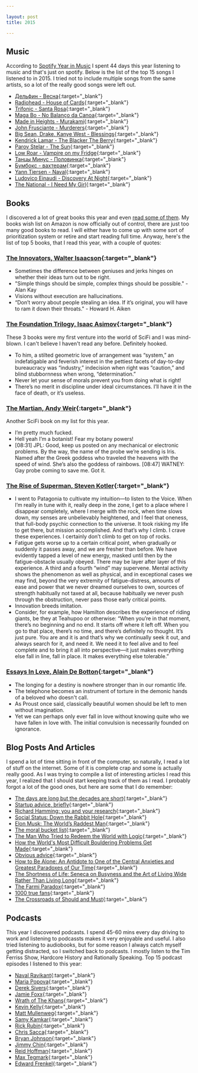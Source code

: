 ```yaml
---

layout: post
title: 2015

---
```


## Music
According to [Spotify Year in Music](https://yearinmusic.spotify.com/en-US) I spent 44 days this year listening to music and that's just on spotify. Below is the list of the top 15 songs I listened to in 2015. I tried not to include multiple songs from the same artists, so a lot of the really good songs were left out.

- [Дельфин - Весна](https://www.youtube.com/watch?v=P47V4SASwGc){:target="_blank"}
- [Radiohead - House of Cards](https://www.youtube.com/watch?v=8nTFjVm9sTQ){:target="_blank"}
- [Trifonic - Santa Rosa](https://www.youtube.com/watch?v=RL_tqxgTaKQ){:target="_blank"}
- [Maga Bo - No Balanço da Canoa](https://www.youtube.com/watch?v=6dbb4y7AIG4){:target="_blank"}
- [Made in Heights - Murakami](https://www.youtube.com/watch?v=lMUMwxvmBWE){:target="_blank"}
- [John Frusciante - Murderers](https://www.youtube.com/watch?v=KnzJtm6h9SE){:target="_blank"}
- [Big Sean, Drake, Kanye West - Blessings](https://www.youtube.com/watch?v=M6t47RI4bns){:target="_blank"}
- [Kendrick Lamar - The Blacker The Berry](https://www.youtube.com/watch?v=rMxNYQ71LOk){:target="_blank"}
- [Parov Stelar - The Sun](https://www.youtube.com/watch?v=WTrNsAsjEmY){:target="_blank"}
- [Low Roar - Vampire on my Fridge](https://www.youtube.com/watch?v=5Iork9_azJo){:target="_blank"}
- [Танцы Минус - Половинка](https://www.youtube.com/watch?v=rSlFiugBtzo){:target="_blank"}
- [Бумбокс - вахтерам](https://www.youtube.com/watch?v=0ruoL1aHs38){:target="_blank"}
- [Yann Tiersen - Naval](https://www.youtube.com/watch?v=m4kRciR7Eo4){:target="_blank"}
- [Ludovico Einaudi - Discovery At Night](https://www.youtube.com/watch?v=YpRK_vCzSsg){:target="_blank"}
- [The National - I Need My Girl](https://www.youtube.com/watch?v=A-Tod1_tZdU){:target="_blank"}


## Books
I discovered a lot of great books this year and even [read some of them](/books). My books wish list on Amazon is now officially out of control, there are just too many good books to read. I will either have to come up with some sort of prioritization system or retire and start reading full time. Anyway, here's the list of top 5 books, that I read this year, with a couple of quotes:

### [The Innovators, Walter Isaacson](http://www.amazon.com/Innovators-Hackers-Geniuses-Created-Revolution-ebook/dp/B00JGAS65Q/){:target="_blank"}
- Sometimes the difference between geniuses and jerks hinges on whether their ideas turn out to be right.
- "Simple things should be simple, complex things should be possible." - Alan Kay
- Visions without execution are hallucinations.
- “Don’t worry about people stealing an idea. If it’s original, you will have to ram it down their throats." - Howard H. Aiken


### [The Foundation Trilogy, Isaac Asimov](http://www.amazon.com/The-Foundation-Trilogy-Isaac-Asimov/dp/B0007EXGJ6){:target="_blank"}
These 3 books were my first venture into the world of SciFi and I was mind-blown. I can't believe I haven't read any before. Definitely hooked.

- To him, a stilted geometric love of arrangement was “system,” an indefatigable and feverish interest in the pettiest facets of day-to-day bureaucracy was “industry,” indecision when right was “caution,” and blind stubbornness when wrong, “determination.”
- Never let your sense of morals prevent you from doing what is right!
- There’s no merit in discipline under ideal circumstances. I’ll have it in the face of death, or it’s useless.


### [The Martian, Andy Weir](http://www.amazon.com/The-Martian-Novel-Andy-Weir-ebook/dp/B00EMXBDMA/){:target="_blank"}
Another SciFi book on my list for this year.

- I’m pretty much fucked.
- Hell yeah I’m a botanist! Fear my botany powers!
- [08:31] JPL: Good, keep us posted on any mechanical or electronic problems. By the way, the name of the probe we’re sending is Iris. Named after the Greek goddess who traveled the heavens with the speed of wind. She’s also the goddess of rainbows. [08:47] WATNEY: Gay probe coming to save me. Got it.

### [The Rise of Superman, Steven Kotler](http://www.amazon.com/The-Rise-Superman-Decoding-Performance/dp/1477800832/){:target="_blank"}
- I went to Patagonia to cultivate my intuition—to listen to the Voice. When I’m really in tune with it, really deep in the zone, I get to a place where I disappear completely, where I merge with the rock, when time slows down, my senses are unbelievably heightened, and I feel that oneness, that full-body psychic connection to the universe. It took risking my life to get there, but mission accomplished. And that’s why I climb. I crave these experiences. I certainly don’t climb to get on top of rocks.
- Fatigue gets worse up to a certain critical point, when gradually or suddenly it passes away, and we are fresher than before. We have evidently tapped a level of new energy, masked until then by the fatigue-obstacle usually obeyed. There may be layer after layer of this experience. A third and a fourth “wind” may supervene. Mental activity shows the phenomenon as well as physical, and in exceptional cases we may find, beyond the very extremity of fatigue-distress, amounts of ease and power that we never dreamed ourselves to own, sources of strength habitually not taxed at all, because habitually we never push through the obstruction, never pass those early critical points.
- Innovation breeds imitation.
- Consider, for example, how Hamilton describes the experience of riding giants, be they at Teahupoo or otherwise: “When you’re in that moment, there’s no beginning and no end. It starts off where it left off. When you go to that place, there’s no time, and there’s definitely no thought. It’s just pure. You are and it is and that’s why we continually seek it out, and always search for it, and need it. We need it to feel alive and to feel complete and to bring it all into perspective—it just makes everything else fall in line, fall in place. It makes everything else tolerable.”

### [Essays In Love, Alain De Botton](http://www.amazon.com/Essays-Love-Alain-De-Botton/dp/0330440780){:target="_blank"}
- The longing for a destiny is nowhere stronger than in our romantic life.
- The telephone becomes an instrument of torture in the demonic hands of a beloved who doesn't call.
- As Proust once said, classically beautiful women should be left to men without imagination.
- Yet we can perhaps only ever fall in love without knowing quite who we have fallen in love with. The initial convulsion is necessarily founded on ignorance.


## Blog Posts And Articles
I spend a lot of time sitting in front of the computer, so naturally, I read a lot of stuff on the internet. Some of it is complete crap and some is actually really good. As I was trying to compile a list of interesting articles I read this year, I realized that I should start keeping track of them as I read. I probably forgot a lot of the good ones, but here are some that I do remember:

- [The days are long but the decades are short](http://blog.samaltman.com/the-days-are-long-but-the-decades-are-short){:target="_blank"}
- [Startup advice, briefly](http://blog.samaltman.com/startup-advice-briefly){:target="_blank"}
- [Richard Hamming: you and your research](http://paulgraham.com/hamming.html){:target="_blank"}
- [Social Status: Down the Rabbit Hole](http://www.meltingasphalt.com/social-status-down-the-rabbit-hole/){:target="_blank"}
- [Elon Musk: The World’s Raddest Man](http://waitbutwhy.com/2015/05/elon-musk-the-worlds-raddest-man.html){:target="_blank"}
- [The moral bucket list](http://www.nytimes.com/2015/04/12/opinion/sunday/david-brooks-the-moral-bucket-list.html?){:target="_blank"}
- [The Man Who Tried to Redeem the World with Logic](http://nautil.us/issue/21/information/the-man-who-tried-to-redeem-the-world-with-logic){:target="_blank"}
- [How the World's Most Difficult Bouldering Problems Get Made](http://www.outsideonline.com/2017711/path-beta-flash-resistance-route-setters){:target="_blank"}
- [Obvious advice](http://mindingourway.com/obvious-advice/){:target="_blank"}
- [How to Be Alone: An Antidote to One of the Central Anxieties and Greatest Paradoxes of Our Time](https://www.brainpickings.org/2014/09/03/how-to-be-alone-school-of-life/){:target="_blank"}
- [The Shortness of Life: Seneca on Busyness and the Art of Living Wide Rather Than Living Long](https://www.brainpickings.org/2014/09/01/seneca-on-the-shortness-of-life/){:target="_blank"}
- [The Farmi Paradox](http://waitbutwhy.com/2014/05/fermi-paradox.html){:target="_blank"}
- [1000 true fans](http://kk.org/thetechnium/1000-true-fans/){:target="_blank"}
- [The Crossroads of Should and Must](https://medium.com/@elleluna/the-crossroads-of-should-and-must-90c75eb7c5b0#.q6iavb1gm){:target="_blank"}

## Podcasts
This year I discovered podcasts. I spend 45-60 mins every day driving to work and listening to podcassts makes it very enjoyable and useful. I also tried listening to audiobooks, but for some reason I always catch myself getting distracted, so I switched back to podcasts. I mostly listen to the Tim Ferriss Show, Hardcore History and Rationally Speaking. Top 15 podcast episodes I listened to this year:

- [Naval Ravikant](http://fourhourworkweek.com/2015/08/18/the-evolutionary-angel-naval-ravikant/){:target="_blank"}
- [Maria Popova](http://fourhourworkweek.com/2014/10/21/brain-pickings/){:target="_blank"}
- [Derek Sivers](http://fourhourworkweek.com/2015/12/14/derek-sivers-on-developing-confidence-finding-happiness-and-saying-no-to-millions/){:target="_blank"}
- [Jamie Foxx](http://fourhourworkweek.com/2015/12/06/jamie-foxx/){:target="_blank"}
- [Wrath of The Khans](http://www.dancarlin.com/product/hardcore-history-43-wrath-of-the-khans-i/){:target="_blank"}
- [Kevin Kelly](http://fourhourworkweek.com/2014/08/29/kevin-kelly/){:target="_blank"}
- [Matt Mullenweg](http://fourhourworkweek.com/2015/02/09/matt-mullenweg/){:target="_blank"}
- [Samy Kamkar](http://fourhourworkweek.com/2015/05/02/samy-kamkar/){:target="_blank"}
- [Rick Rubin](http://fourhourworkweek.com/2015/05/15/rick-rubin/){:target="_blank"}
- [Chris Sacca](http://fourhourworkweek.com/2015/05/30/chris-sacca/){:target="_blank"}
- [Bryan Johnson](http://fourhourworkweek.com/2015/06/12/bryan-johnson/){:target="_blank"}
- [Jimmy Chin](http://fourhourworkweek.com/2015/10/20/the-athlete-and-artist-who-cheats-death-jimmy-chin/){:target="_blank"}
- [Reid Hoffman](http://fourhourworkweek.com/2015/08/31/the-oracle-of-silicon-valley-reid-hoffman-plus-michael-mccullough/){:target="_blank"}
- [Max Tegmark](http://rationallyspeakingpodcast.org/show/rs101-max-tegmark-on-the-mathematical-universe-hypothesis.html){:target="_blank"}
- [Edward Frenkel](http://rationallyspeakingpodcast.org/show/rs104-edward-frenkel-on-love-and-math.html){:target="_blank"}

